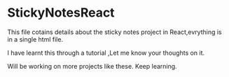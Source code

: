 # StickyNotesReact

This file cotains details about the sticky notes project in React,evrything is in a single html file.

I have learnt this through a tutorial ,Let me know your thoughts on it.

Will be working on more projects like these. 
Keep learning.
